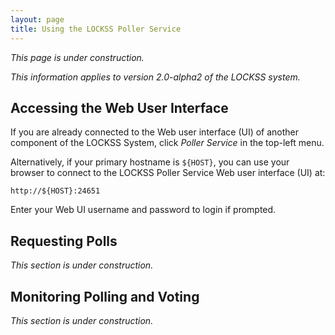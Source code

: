```yaml
---
layout: page
title: Using the LOCKSS Poller Service
---
```


*This page is under construction.*

*This information applies to version 2.0-alpha2 of the LOCKSS system.*

## Accessing the Web User Interface

If you are already connected to the Web user interface (UI) of another component of the LOCKSS System, click *Poller Service* in the top-left menu.

Alternatively, if your primary hostname is `${HOST}`, you can use your browser to connect to the LOCKSS Poller Service Web user interface (UI) at:

    http://${HOST}:24651

Enter your Web UI username and password to login if prompted.

## Requesting Polls

*This section is under construction.*

## Monitoring Polling and Voting

*This section is under construction.*
